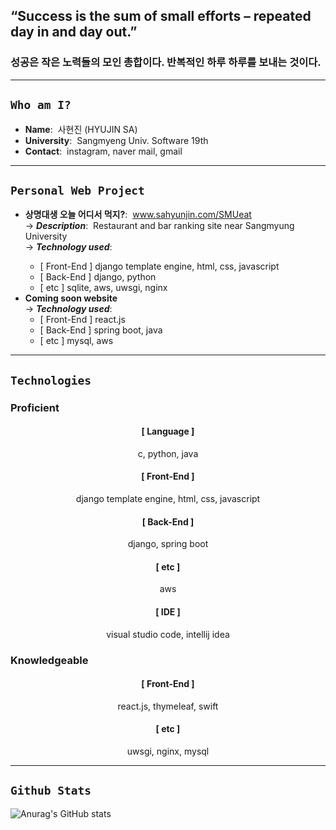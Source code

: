 ## “Success is the sum of small efforts – repeated day in and day out.” 
### 성공은 작은 노력들의 모인 총합이다. 반복적인 하루 하루를 보내는 것이다.
---
## `Who am I?`
- **Name**:&nbsp;&nbsp;사현진 (HYUJIN SA)
- **University**:&nbsp;&nbsp;Sangmyeng Univ. Software 19th
- **Contact**:&nbsp;&nbsp;instagram, naver mail, gmail
---
## `Personal Web Project`
- **상명대생 오늘 어디서 먹지?**:&nbsp;&nbsp;<a href="http://www.sahyunjin.com/SMUeat/">www.sahyunjin.com/SMUeat<a/> <br>
  &#8594; ***Description***:&nbsp;&nbsp;Restaurant and bar ranking site near Sangmyung University <br>
  &#8594; ***Technology used***:
  - [ Front-End ] django template engine, html, css, javascript <br>
  - [ Back-End ] django, python <br>
  - [ etc ] sqlite, aws, uwsgi, nginx
- **Coming soon website** <br>
  &#8594; ***Technology used***:
  - [ Front-End ] react.js <br>
  - [ Back-End ] spring boot, java <br>
  - [ etc ] mysql, aws
---
## `Technologies`

### Proficient

<div align=center>

#### [ Language ]
c, python, java

#### [ Front-End ]
django template engine, html, css, javascript

#### [ Back-End ]
django, spring boot

#### [ etc ]
aws
  
#### [ IDE ]
visual studio code, intellij idea

</div>

### Knowledgeable

<div align=center>

#### [ Front-End ]
react.js, thymeleaf, swift

#### [ etc ]
uwsgi, nginx, mysql

</div>
  
---
## `Github Stats`
![Anurag's GitHub stats](https://github-readme-stats.vercel.app/api?username=tkguswls1106&count_private=true&show_icons=true&theme=gotham)
